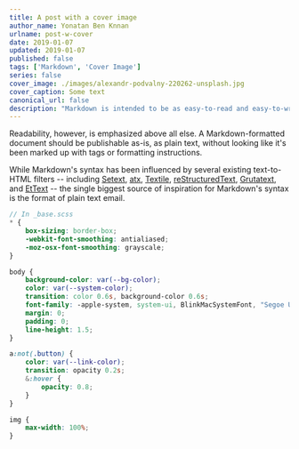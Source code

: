 ```yaml
---
title: A post with a cover image
author_name: Yonatan Ben Knnan
urlname: post-w-cover
date: 2019-01-07
updated: 2019-01-07
published: false
tags: ['Markdown', 'Cover Image']
series: false
cover_image: ./images/alexandr-podvalny-220262-unsplash.jpg
cover_caption: Some text
canonical_url: false
description: "Markdown is intended to be as easy-to-read and easy-to-write as is feasible. Readability, however, is emphasized above all else. A Markdown-formatted document should be publishable as-is, as plain text, without looking like it's been marked up with tags or formatting instructions."
---
```


Readability, however, is emphasized above all else. A Markdown-formatted
document should be publishable as-is, as plain text, without looking
like it's been marked up with tags or formatting instructions. 

While Markdown's syntax has been influenced by several existing text-to-HTML filters -- including [Setext](http://docutils.sourceforge.net/mirror/setext.html), [atx](http://www.aaronsw.com/2002/atx/), [Textile](http://textism.com/tools/textile/), [reStructuredText](http://docutils.sourceforge.net/rst.html),
[Grutatext](http://www.triptico.com/software/grutatxt.html), and [EtText](http://ettext.taint.org/doc/) -- the single biggest source of
inspiration for Markdown's syntax is the format of plain text email.

```scss
// In _base.scss
* {
	box-sizing: border-box;
	-webkit-font-smoothing: antialiased;
	-moz-osx-font-smoothing: grayscale;
}

body {
	background-color: var(--bg-color);
	color: var(--system-color);
	transition: color 0.6s, background-color 0.6s;
	font-family: -apple-system, system-ui, BlinkMacSystemFont, "Segoe UI", Roboto, "Helvetica Neue", Arial, sans-serif;
	margin: 0;
	padding: 0;
	line-height: 1.5;
}

a:not(.button) {
	color: var(--link-color);
	transition: opacity 0.2s;
	&:hover {
		opacity: 0.8;
	}
}

img {
	max-width: 100%;
}

```

